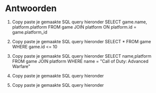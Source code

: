 # Antwoorden

1. Copy paste je gemaakte SQL query hieronder
   SELECT game.name, platform.platform FROM game JOIN platform ON platform.id = game.platform_id 
2. Copy paste je gemaakte SQL query hieronder
   SELECT * FROM game WHERE game.id <= 10 
3. Copy paste je gemaakte SQL query hieronder
   SELECT name,platform FROM game JOIN platform WHERE name = "Call of Duty: Advanced Warfare" 
4. Copy paste je gemaakte SQL query hieronder
   
5. Copy paste je gemaakte SQL query hieronder

